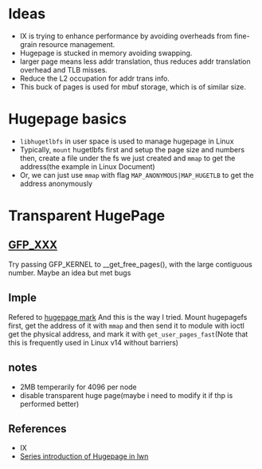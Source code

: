 # Ideas
- IX is trying to enhance performance by avoiding overheads from fine-grain resource management.
- Hugepage is stucked in memory avoiding swapping.
- larger page means less addr translation, thus reduces addr translation overhead and TLB misses.
- Reduce the L2 occupation for addr trans info.
- This buck of pages is used for mbuf storage, which is of similar size.

# Hugepage basics
- `libhugetlbfs` in user space is used to manage hugepage in Linux
- Typically, `mount` hugetlbfs first and setup the page size and numbers \
then, create a file under the fs we just created and `mmap` to get the address(the example in Linux Document)
- Or, we can just use `mmap` with flag `MAP_ANONYMOUS|MAP_HUGETLB` to get the address anonymously

# Transparent HugePage

## [GFP_XXX](lists.kernelnewbies.org/pipermail/kernelnewbies/2012-August/005905)
Try passing GFP_KERNEL to __get_free_pages(), with the large contiguous number. 
Maybe an idea but met bugs

## Imple
Refered to [hugepage mark](nuncaalaprimera.com/2014/using-hugepage-backed-buffers-in-linux-kernel-driver)
And this is the way I tried. 
Mount hugepagefs first, get the address of it with `mmap` and then send it to module with ioctl \
get the physical address, and mark it with `get_user_pages_fast`(Note that this is frequently used in Linux v14 without barriers)

## notes
- 2MB temperarily for 4096 per node
- disable transparent huge page(maybe i need to modify it if thp is performed better)

## References
- IX
- [Series introduction of Hugepage in lwn](https://lwn.net/Articles/374424/)

